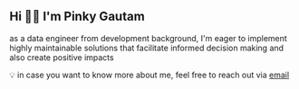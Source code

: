 ## Hi 👋🏻 I'm Pinky Gautam

as a data engineer from development background, I'm eager to implement highly maintainable solutions that facilitate informed decision making and also create positive impacts

💡 in case you want to know more about me, feel free to reach out via [email](mailto:pinky.gtm@outlook.com)
